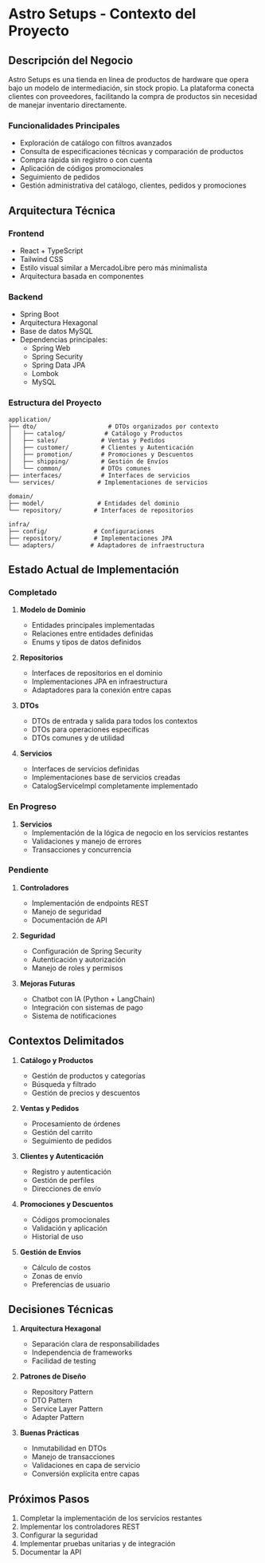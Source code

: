 # Astro Setups - Contexto del Proyecto

## Descripción del Negocio
Astro Setups es una tienda en línea de productos de hardware que opera bajo un modelo de intermediación, sin stock propio. La plataforma conecta clientes con proveedores, facilitando la compra de productos sin necesidad de manejar inventario directamente.

### Funcionalidades Principales
- Exploración de catálogo con filtros avanzados
- Consulta de especificaciones técnicas y comparación de productos
- Compra rápida sin registro o con cuenta
- Aplicación de códigos promocionales
- Seguimiento de pedidos
- Gestión administrativa del catálogo, clientes, pedidos y promociones

## Arquitectura Técnica

### Frontend
- React + TypeScript
- Tailwind CSS
- Estilo visual similar a MercadoLibre pero más minimalista
- Arquitectura basada en componentes

### Backend
- Spring Boot
- Arquitectura Hexagonal
- Base de datos MySQL
- Dependencias principales:
  - Spring Web
  - Spring Security
  - Spring Data JPA
  - Lombok
  - MySQL

### Estructura del Proyecto
```
application/
├── dto/                    # DTOs organizados por contexto
│   ├── catalog/           # Catálogo y Productos
│   ├── sales/            # Ventas y Pedidos
│   ├── customer/         # Clientes y Autenticación
│   ├── promotion/        # Promociones y Descuentos
│   ├── shipping/         # Gestión de Envíos
│   └── common/           # DTOs comunes
├── interfaces/           # Interfaces de servicios
└── services/            # Implementaciones de servicios

domain/
├── model/               # Entidades del dominio
└── repository/         # Interfaces de repositorios

infra/
├── config/             # Configuraciones
├── repository/         # Implementaciones JPA
└── adapters/          # Adaptadores de infraestructura
```

## Estado Actual de Implementación

### Completado
1. **Modelo de Dominio**
   - Entidades principales implementadas
   - Relaciones entre entidades definidas
   - Enums y tipos de datos definidos

2. **Repositorios**
   - Interfaces de repositorios en el dominio
   - Implementaciones JPA en infraestructura
   - Adaptadores para la conexión entre capas

3. **DTOs**
   - DTOs de entrada y salida para todos los contextos
   - DTOs para operaciones específicas
   - DTOs comunes y de utilidad

4. **Servicios**
   - Interfaces de servicios definidas
   - Implementaciones base de servicios creadas
   - CatalogServiceImpl completamente implementado

### En Progreso
1. **Servicios**
   - Implementación de la lógica de negocio en los servicios restantes
   - Validaciones y manejo de errores
   - Transacciones y concurrencia

### Pendiente
1. **Controladores**
   - Implementación de endpoints REST
   - Manejo de seguridad
   - Documentación de API

2. **Seguridad**
   - Configuración de Spring Security
   - Autenticación y autorización
   - Manejo de roles y permisos

3. **Mejoras Futuras**
   - Chatbot con IA (Python + LangChain)
   - Integración con sistemas de pago
   - Sistema de notificaciones

## Contextos Delimitados
1. **Catálogo y Productos**
   - Gestión de productos y categorías
   - Búsqueda y filtrado
   - Gestión de precios y descuentos

2. **Ventas y Pedidos**
   - Procesamiento de órdenes
   - Gestión del carrito
   - Seguimiento de pedidos

3. **Clientes y Autenticación**
   - Registro y autenticación
   - Gestión de perfiles
   - Direcciones de envío

4. **Promociones y Descuentos**
   - Códigos promocionales
   - Validación y aplicación
   - Historial de uso

5. **Gestión de Envíos**
   - Cálculo de costos
   - Zonas de envío
   - Preferencias de usuario

## Decisiones Técnicas
1. **Arquitectura Hexagonal**
   - Separación clara de responsabilidades
   - Independencia de frameworks
   - Facilidad de testing

2. **Patrones de Diseño**
   - Repository Pattern
   - DTO Pattern
   - Service Layer Pattern
   - Adapter Pattern

3. **Buenas Prácticas**
   - Inmutabilidad en DTOs
   - Manejo de transacciones
   - Validaciones en capa de servicio
   - Conversión explícita entre capas

## Próximos Pasos
1. Completar la implementación de los servicios restantes
2. Implementar los controladores REST
3. Configurar la seguridad
4. Implementar pruebas unitarias y de integración
5. Documentar la API 